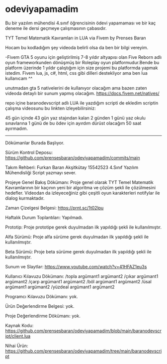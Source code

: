 # odeviyapamadim
Bu bir yazılım mühendisi 4.sınıf öğrencisinin ödevi yapamaması ve bir kaç deneme ile dersi geçmeye çalışmasının çabasıdır.



TYT Temel Matematik Kavramları in LUA via Fivem by Prenses Baran

Hocam bu kodladığım şey videoda belirli olsa da ben bir bilgi vereyim.

  -Fivem GTA 5 oyunu için geliştirilmiş 7-8 yıldır altyapısı olan Five Reborn adlı oyun frameworkunden dönüşmüş bir Roleplay oyun platformudur.Bende bu platform üzerinde
1 yıldır çalıştığım için size projemi bu platformda yapmak istedim. Fivem lua, js, c#, html, css gibi dilleri destekliyor ama ben lua kullanıcam ^^ 

unutmadan gta 5 nativelerini de kullanıyor olacağım ama bazen zaten videoda detaylı bir sunum yapmış olacağım. https://docs.fivem.net/natives/


repo içine baranodevscript adlı LUA ile yazdığım scripti de ekledim scriptin çalışma videosunu bu linkten izleyebilirsiniz:

45 gün içinde 43 gün yaz stajından kalan 2 günden 1 günü yaz okulu sınavlarına 1 günü de bu ödev için ayırdım dürüst olacağım 50 saat ayırmadım.


----------------------------------------------------------------------------------------------

Dökümanlar Burada Başlıyor.


Sürüm Kontrol Deposu: https://github.com/prensesbaran/odeviyapamadim/commits/main

Takım Rehberi: 
Furkan Baran Akşitkütay
15542523
4.Sınıf Yazılım Mühendisliği
Script yazmayı sever.

Projeye Genel Bakış Dökümanı:
Proje genel olarak TYT Temel Matematik Kavramlarının bir kaçının yeni bir algoritma ve çözüm şekli ile çözülmesini hedefler. Videodan da izleyeceğiniz gibi çeşitli oyun karakterleri notifylar ile dialog kurmaktadır.

Zaman Çizelgesi Belgesi:
https://prnt.sc/1t02lpu

Haftalık Durum Toplantıları:
Yapılmadı.

Prototip:
Proje prototipe gerek duyulmadan ilk yapıldığı şekli ile kullanılmıştır.

Alfa Sürümü:
Proje alfa sürüme gerek duyulmadan ilk yapıldığı şekli ile kullanılmıştır.

Beta Sürümü:
Proje beta sürüme gerek duyulmadan ilk yapıldığı şekli ile kullanılmıştır.

Sunum ve Slaytlar:
https://www.youtube.com/watch?v=41HFAZ1eu3s

Kullanıcı Kılavuzu Dökümanı:
/topla argümant1 argümant2
/çıkar argümant1 argümant2
/çarp argümant1 argümant2
/böl argümant1 argümant2
/üsal argümant1 argümant2
/yüzdeal argümant1 argümant2

Programcı Kılavuzu Dökümanı:
yok.	

Ürün Değerlendirme Belgesi:
yok.

Proje Değerlendirme Dökümanı:
yok.

Kaynak Kodu:
https://github.com/prensesbaran/odeviyapamadim/blob/main/baranodevscript/client.lua

Nihai Ürün:
https://github.com/prensesbaran/odeviyapamadim/tree/main/baranodevscript
